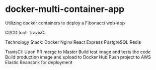 # docker-multi-container-app
Utilizing docker containers to deploy a Fibonacci web-app

CI/CD tool: TravisCI

Technology Stack:
Docker
Nginx
React
Express
PostgreSQL
Redis

TravisCI:
Upon PR merge to Master
Build test image and tests the code
Build production image and upload to Docker Hub
Push project to AWS Elastic Beanstalk for deployment
